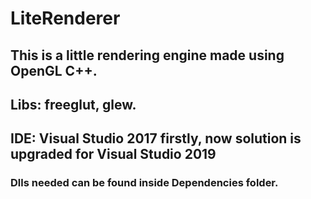 # LiteRenderer

## This is a little rendering engine made using OpenGL C++. 
## Libs: freeglut, glew.
## IDE: Visual Studio 2017 firstly, now solution is upgraded for Visual Studio 2019

### Dlls needed can be found inside Dependencies folder.
